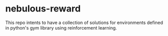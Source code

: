 # nebulous-reward
This repo intents to have a collection of solutions for environments defined in python's gym library using reinforcement learning.

